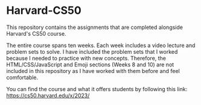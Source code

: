 # Harvard-CS50
This repository contains the assignments that are completed alongside Harvard's CS50 course.

The entire course spans ten weeks. Each week includes a video lecture and problem sets to solve. I have included the problem sets 
that I worked because I needed to practice with new concepts. Therefore, the HTML/CSS/JavaScript and Emoji sections (Weeks 8 and 10) are not included in this repository as I have worked with them before and feel comfortable.

You can find the course and what it offers students by following this link: https://cs50.harvard.edu/x/2023/
